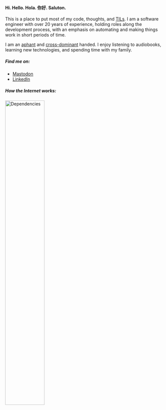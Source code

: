 
#### Hi. Hello. Hola. 你好. Saluton.
This is a place to put most of my code, thoughts, and [TILs](https://github.com/benjaminmetzler/TIL).  I am a software engineer with over 20 years of experience, holding roles along the development process, with an emphasis on automating and making things work in short periods of time.

I am an [aphant](https://en.wikipedia.org/wiki/Aphantasia) and [cross-dominant](https://en.wikipedia.org/wiki/Cross-dominance) handed.  I enjoy listening to audiobooks, learning new technologies, and spending time with my family.  

##### Find me on:
* [Mastodon](https://social.lol/@benjaminmetzler)
* [LinkedIn](https://www.linkedin.com/in/benjaminmetzler/)


##### How the Internet works:
<img width=50% src="https://imgs.xkcd.com/comics/dependency_2x.png" alt="Dependencies">

